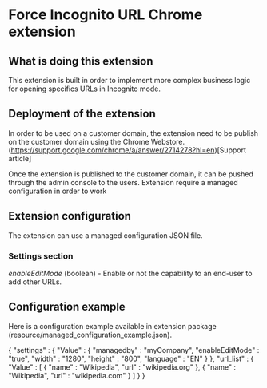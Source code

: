 # Force Incognito URL Chrome extension

## What is doing this extension

This extension is built in order to implement more complex business logic for opening specifics URLs in Incognito mode.

## Deployment of the extension

In order to be used on a customer domain, the extension need to be publish on the customer domain using the Chrome Webstore. 
(https://support.google.com/chrome/a/answer/2714278?hl=en)[Support article]

Once the extension is published to the customer domain, it can be pushed through the admin console to the users. 
Extension require a managed configuration in order to work

## Extension configuration

The extension can use a managed configuration JSON file.

### Settings section

*enableEditMode* (boolean) - Enable or not the capability to an end-user to add other URLs.

## Configuration example

Here is a configuration example available in extension package (resource/managed_configuration_example.json).

{
    "settings" : {
        "Value" : {
            "managedby" : "myCompany",
            "enableEditMode" : "true",
            "width" : "1280",
            "height" : "800",
            "language" : "EN"
        }
    },
    "url_list" : {
        "Value" : [
            {
                "name" : "Wikipedia",
                "url" : "wikipedia.org"
            },
            {
                "name" : "Wikipedia",
                "url" : "wikipedia.com"
            }
        ]
    }
}
